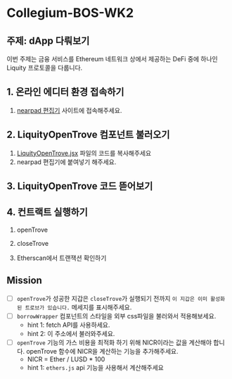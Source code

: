 # Collegium-BOS-WK2

## 주제: dApp 다뤄보기
이번 주제는 금융 서비스를 Ethereum 네트워크 상에서 제공하는 DeFi 중에 하나인 Liquity 프로토콜을 다룹니다.

## 1. 온라인 에디터 환경 접속하기
1. [nearpad 편집기](https://nearpad.dev/editor) 사이트에 접속해주세요.

## 2. LiquityOpenTrove 컴포넌트 불러오기
1. [LiquityOpenTrove.jsx](assets/code/liquityOpenTroveSepolia.jsx) 파일의 코드를 복사해주세요
2. nearpad 편집기에 붙여넣기 해주세요.

## 3. LiquityOpenTrove 코드 뜯어보기

## 4. 컨트랙트 실행하기
1. openTrove

2. closeTrove

3. Etherscan에서 트랜잭션 확인하기
## Mission
- [ ] `openTrove`가 성공한 지갑은 `closeTrove`가 실행되기 전까지 `이 지갑은 이미 활성화된 트로브가 있습니다.` 메세지를 표시해주세요.
- [ ] `borrowWrapper` 컴포넌트의 스타일을 외부 css파일을 불러와서 적용해보세요.
    - hint 1: fetch API를 사용하세요.
    - hint 2: 이 주소에서 불러와주세요.
- [ ] `openTrove` 기능의 가스 비용을 최적화 하기 위해 NICR이라는 값을 계산해야 합니다. openTrove 함수에 NICR을 계산하는 기능을 추가해주세요.
    - NICR = Ether / LUSD * 100
    - hint 1: `ethers.js` api 기능을 사용해서 계산해주세요